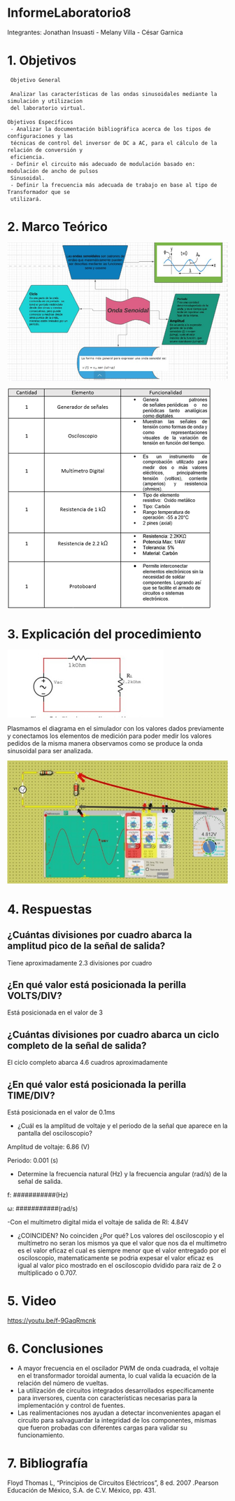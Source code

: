# InformeLaboratorio8

Integrantes: Jonathan Insuasti - Melany  Villa - César Garnica 

# 1. Objetivos 

     Objetivo General
     
     Analizar las características de las ondas sinusoidales mediante la simulación y utilizacion 
     del laboratorio virtual.
    
    Objetivos Específicos
     - Analizar la documentación bibliográfica acerca de los tipos de configuraciones y las
     técnicas de control del inversor de DC a AC, para el cálculo de la relación de conversión y
     eficiencia.
     - Definir el circuito más adecuado de modulación basado en: modulación de ancho de pulsos
     Sinusoidal.
     - Definir la frecuencia más adecuada de trabajo en base al tipo de Transformador que se
     utilizará.

# 2. Marco Teórico

![](https://github.com/mjvilla1/ImagenesLab8/blob/main/Marco%20teorico%20Onda%20Senoidal.JPG)

![](https://github.com/mjvilla1/ImagenesLab8/blob/main/Marco%20Teorico.PNG)

# 3. Explicación  del procedimiento

![](https://github.com/mjvilla1/ImagenesLab8/blob/main/Diagram%20lab%208.jpeg)


Plasmamos el diagrama en el simulador con los valores dados previamente y conectamos los elementos de medición para poder medir los valores pedidos de la misma manera observamos como se produce la onda sinusoidal para ser analizada.

![](https://github.com/mjvilla1/ImagenesLab8/blob/main/circuito%20lab%208.jpeg)

 

#  4. Respuestas 

## ¿Cuántas divisiones por cuadro abarca la amplitud pico de la señal de salida?

Tiene aproximadamente 2.3 divisiones por cuadro

## ¿En qué valor está posicionada la perilla VOLTS/DIV?

Está posicionada en el valor de 3

## ¿Cuántas divisiones por cuadro abarca un ciclo completo de la señal de salida?

El ciclo completo abarca 4.6 cuadros aproximadamente

## ¿En qué valor está posicionada la perilla TIME/DIV?

Está posicionada en el valor de 0.1ms

- ¿Cuál es la amplitud de voltaje y el periodo de la señal que aparece en la pantalla del osciloscopio?

Amplitud de voltaje: 6.86 (V) 

Periodo: 0.001 (s)

- Determine la frecuencia natural (Hz) y la frecuencia angular (rad/s) de la señal de salida.

f: ###########(Hz)

ω: ###########(rad/s)

-Con el multimetro digital mida el voltaje de salida de Rl: 4.84V

- ¿COINCIDEN? No coinciden ¿Por qué? Los valores del osciloscopio y el multímetro no seran los mismos ya que el valor que nos da el multimetro es el valor eficaz el cual es siempre menor que el valor entregado por el osciloscopio, matematicamente se podria expesar el valor eficaz es igual al valor pico mostrado en el osciloscopio dvidido para raiz de 2 o multiplicado o 0.707.

# 5. Video

https://youtu.be/f-9GaqRmcnk

# 6. Conclusiones

- A mayor frecuencia en el oscilador PWM de onda cuadrada, el voltaje en el transformador
toroidal aumenta, lo cual valida la ecuación de la relación del número de vueltas.
- La utilización de circuitos integrados desarrollados específicamente para inversores,
cuenta con características necesarias para la implementación y control de fuentes.
- Las realimentaciones nos ayudan a detectar inconvenientes apagan el circuito para salvaguardar
la integridad de los componentes, mismas que fueron probadas con diferentes cargas para validar
su funcionamiento.


# 7. Bibliografía 

Floyd Thomas L, “Principios de Circuitos Eléctricos”, 8 ed. 2007 .Pearson Educación de México, S.A. de C.V. México, pp. 431.
